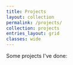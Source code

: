 ```yaml
---
title: Projects
layout: collection
permalink: /projects/
collection: projects
entries_layout: grid
classes: wide
---
```


Some projects I've done:
